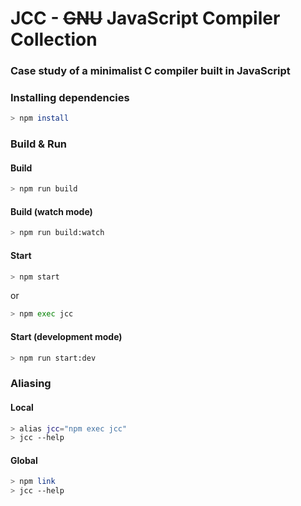# JCC - ~~GNU~~ JavaScript Compiler Collection

### Case study of a minimalist C compiler built in JavaScript

### Installing dependencies

```bash
> npm install
```

### Build & Run

#### Build

```bash
> npm run build
```

#### Build (watch mode)

```bash
> npm run build:watch
```

#### Start

```bash
> npm start
```

or

```bash
> npm exec jcc
```

#### Start (development mode)

```bash
> npm run start:dev
```

### Aliasing

#### Local

```bash
> alias jcc="npm exec jcc"
> jcc --help
```

#### Global

```bash
> npm link
> jcc --help
```
